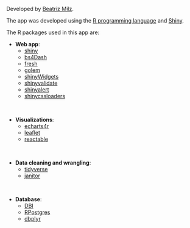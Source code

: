 Developed by <a href='https://beamilz.com/about' target='_blank'>Beatriz Milz</a>.

The app was developed using the <a href='https://cran.r-project.org/' target='_blank'>R programming language</a> and  <a href='https://www.rstudio.com/products/shiny/' target='_blank'>Shiny</a>.

The R packages used in this app are:

- **Web app**:
  - [shiny](https://shiny.posit.co/)
  - [bs4Dash](https://rinterface.github.io/bs4Dash/index.html)
  - [fresh](https://dreamrs.github.io/fresh/)
  - [golem](https://thinkr-open.github.io/golem/)
  - [shinyWidgets](https://dreamrs.github.io/shinyWidgets/)  
  - [shinyvalidate](https://rstudio.github.io/shinyvalidate/)    
  - [shinyalert](https://github.com/daattali/shinyalert)
  - [shinycssloaders](https://github.com/daattali/shinycssloaders)  

<br>
  
- **Visualizations**:
  - [echarts4r](https://echarts4r.john-coene.com/)
  - [leaflet](https://rstudio.github.io/leaflet/)
  - [reactable](https://glin.github.io/reactable/)

<br>
  
- **Data cleaning and wrangling**: 
  - [tidyverse](https://www.tidyverse.org/) 
  - [janitor](https://sfirke.github.io/janitor/)
  
<br>

- **Database**:
  - [DBI](https://dbi.r-dbi.org/)
  - [RPostgres](https://rpostgres.r-dbi.org/)
  - [dbplyr](https://dbplyr.tidyverse.org/)



